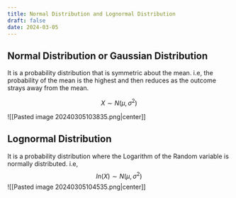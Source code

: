 ```yaml
---
title: Normal Distribution and Lognormal Distribution
draft: false
date: 2024-03-05
---
```


## Normal Distribution or Gaussian Distribution
It is a probability distribution that is symmetric about the mean. i.e, the probability of the mean is the highest and then reduces as the outcome strays away from the mean. 

$$
X \sim N(\mu, \sigma^2)
$$

![[Pasted image 20240305103835.png|center]]
## Lognormal Distribution
It is a probability distribution where the Logarithm of the Random variable is normally distributed. 
i.e, 
$$
ln(X)\sim N(\mu,\sigma^2)
$$
![[Pasted image 20240305104535.png|center]]


